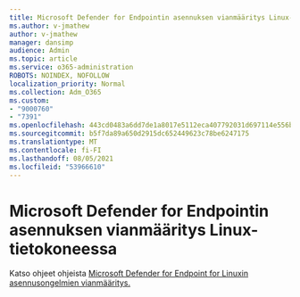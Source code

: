 ```yaml
---
title: Microsoft Defender for Endpointin asennuksen vianmääritys Linux-tietokoneessa
ms.author: v-jmathew
author: v-jmathew
manager: dansimp
audience: Admin
ms.topic: article
ms.service: o365-administration
ROBOTS: NOINDEX, NOFOLLOW
localization_priority: Normal
ms.collection: Adm_O365
ms.custom:
- "9000760"
- "7391"
ms.openlocfilehash: 443cd0483a6dd7de1a8017e5112eca407792031d697114e556ba4521d282ef91
ms.sourcegitcommit: b5f7da89a650d2915dc652449623c78be6247175
ms.translationtype: MT
ms.contentlocale: fi-FI
ms.lasthandoff: 08/05/2021
ms.locfileid: "53966610"
---
```

# <a name="troubleshoot-installation-of-microsoft-defender-for-endpoint-on-a-linux-computer"></a>Microsoft Defender for Endpointin asennuksen vianmääritys Linux-tietokoneessa

Katso ohjeet ohjeista [Microsoft Defender for Endpoint for Linuxin asennusongelmien vianmääritys.](https://go.microsoft.com/fwlink/?linkid=2144673)
